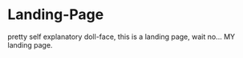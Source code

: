# Landing-Page
pretty self explanatory doll-face, this is a landing page, wait no... MY landing page.
